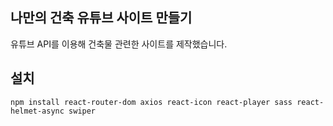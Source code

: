 ## 나만의 건축 유튜브 사이트 만들기
유튜브 API를 이용해 건축물 관련한 사이트를 제작했습니다.

## 설치
`npm install react-router-dom axios react-icon react-player sass react-helmet-async swiper`